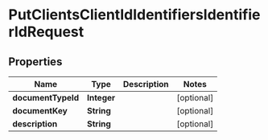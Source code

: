# PutClientsClientIdIdentifiersIdentifierIdRequest

## Properties
Name | Type | Description | Notes
------------ | ------------- | ------------- | -------------
**documentTypeId** | **Integer** |  |  [optional]
**documentKey** | **String** |  |  [optional]
**description** | **String** |  |  [optional]
